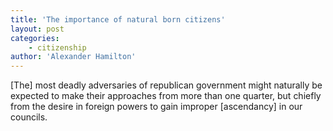 ```yaml
---
title: 'The importance of natural born citizens'
layout: post
categories:
    - citizenship
author: 'Alexander Hamilton'
---
```


\[The\] most deadly adversaries of republican government might naturally be expected to make their approaches from more than one quarter, but chiefly from the desire in foreign powers to gain improper \[ascendancy\] in our councils.